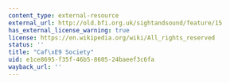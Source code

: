 ```yaml
---
content_type: external-resource
external_url: http://old.bfi.org.uk/sightandsound/feature/15
has_external_license_warning: true
license: https://en.wikipedia.org/wiki/All_rights_reserved
status: ''
title: "Caf\xE9 Society"
uid: e1ce8695-f35f-46b5-8605-24baeef3c6fa
wayback_url: ''
---
```

